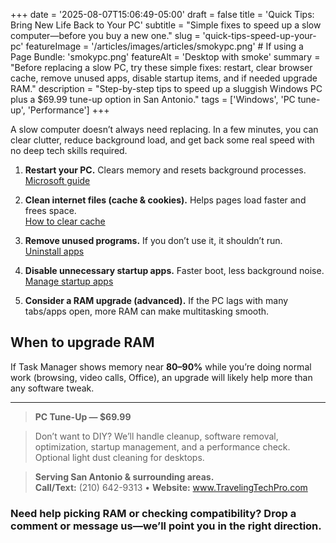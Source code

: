 +++
date = '2025-08-07T15:06:49-05:00'
draft = false
title = 'Quick Tips: Bring New Life Back to Your PC'
subtitle = "Simple fixes to speed up a slow computer—before you buy a new one."
slug = 'quick-tips-speed-up-your-pc'
featureImage = '/articles/images/articles/smokypc.png' # If using a Page Bundle: 'smokypc.png'
featureAlt = 'Desktop with smoke'
summary = "Before replacing a slow PC, try these simple fixes: restart, clear browser cache, remove unused apps, disable startup items, and if needed upgrade RAM."
description = "Step-by-step tips to speed up a sluggish Windows PC plus a $69.99 tune-up option in San Antonio."
tags = ['Windows', 'PC tune-up', 'Performance']
+++

A slow computer doesn’t always need replacing. In a few minutes, you can clear clutter, reduce background load, and get back some real speed with no deep tech skills required.

<!--more-->

1. **Restart your PC.** Clears memory and resets background processes.  
   [Microsoft guide](https://support.microsoft.com/en-us/windows/restart-reboot-your-pc-110262aa-fc79-1c33-7b00-c140ae3a6dac)

2. **Clean internet files (cache & cookies).** Helps pages load faster and frees space.  
   [How to clear cache](https://www.microsoft.com/en-us/edge/learning-center/how-to-manage-and-clear-your-cache-and-cookies?form=MA13I2)

3. **Remove unused programs.** If you don’t use it, it shouldn’t run.  
   [Uninstall apps](https://support.microsoft.com/en-us/windows/uninstall-or-remove-apps-and-programs-in-windows-4b55f974-2cc6-2d2b-d092-5905080eaf98)

4. **Disable unnecessary startup apps.** Faster boot, less background noise.  
   [Manage startup apps](https://support.microsoft.com/en-us/windows/configure-startup-applications-in-windows-115a420a-0bff-4a6f-90e0-1934c844e473)

5. **Consider a RAM upgrade (advanced).** If the PC lags with many tabs/apps open, more RAM can make multitasking smooth.

## When to upgrade RAM

If Task Manager shows memory near **80–90%** while you’re doing normal work (browsing, video calls, Office), an upgrade will likely help more than any software tweak.

---

> **PC Tune-Up — $69.99**  

> Don’t want to DIY? We’ll handle cleanup, software removal, optimization, startup management, and a performance check. Optional light dust cleaning for desktops.  

> **Serving San Antonio & surrounding areas.**  
> **Call/Text:** (210) 642-9313 • **Website:** www.TravelingTechPro.com

### Need help picking RAM or checking compatibility? Drop a comment or message us—we’ll point you in the right direction.

